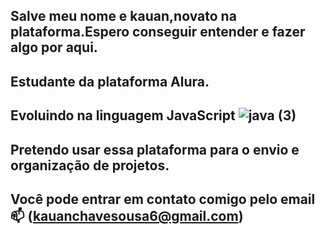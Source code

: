 ## Salve meu nome e kauan,novato na plataforma.Espero conseguir entender e fazer algo por aqui.
## Estudante da plataforma Alura.
## Evoluindo na linguagem JavaScript ![java (3)](https://github.com/Zlkauanzin/Zlkauanzin/assets/170642382/1fbd8e14-4a80-43f0-adff-0c22d5ed43bf)
## Pretendo usar essa plataforma para o envio e organização de projetos.
## Você pode entrar em contato comigo pelo email 📫​​ (kauanchavesousa6@gmail.com)
<!--
**Zlkauanzin/Zlkauanzin** is a ✨ _special_ ✨ repository because its `README.md` (this file) appears on your GitHub profile.

Here are some ideas to get you started:

- 🔭 I’m currently working on ...
- 🌱 I’m currently learning ...
- 👯 I’m looking to collaborate on ...
- 🤔 I’m looking for help with ...
- 💬 Ask me about ...
- 📫 How to reach me: ...
- 😄 Pronouns: ...
- ⚡ Fun fact: ...
-->
